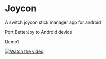 # Joycon
A switch joycon stick manager app for android

Port BetterJoy to Android device


Demo1

[![Watch the video](https://img.youtube.com/vi/7biHAVlVIeA/hqdefault.jpg)](https://youtu.be/7biHAVlVIeA)
